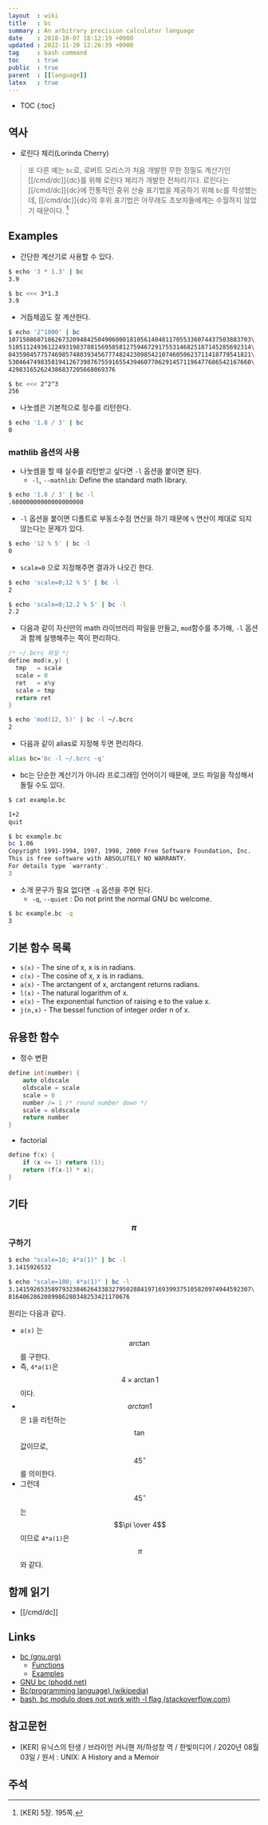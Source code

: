 ```yaml
---
layout  : wiki
title   : bc
summary : An arbitrary precision calculator language
date    : 2018-10-07 18:12:19 +0900
updated : 2022-11-20 12:26:39 +0900
tag     : bash command
toc     : true
public  : true
parent  : [[language]]
latex   : true
---
```

* TOC
{:toc}

## 역사

- 로린다 체리(Lorinda Cherry)

> 또 다른 예는 `bc`로, 로버트 모리스가 처음 개발한 무한 정밀도 계산기인 [[/cmd/dc]]{dc}를 위해 로린다 체리가 개발한 전처리기다.
로린다는 [[/cmd/dc]]{dc}에 전통적인 중위 산술 표기법을 제공하기 위해 `bc`를 작성했는데, [[/cmd/dc]]{dc}의 후위 표기법은 아무래도 초보자들에게는 수월하지 않았기 때문이다.
[^KER-5-195]

## Examples

* 간단한 계산기로 사용할 수 있다.

```sh
$ echo '3 * 1.3' | bc
3.9

$ bc <<< 3*1.3
3.9
```

* 거듭제곱도 잘 계산한다.

```sh
$ echo '2^1000' | bc
10715086071862673209484250490600018105614048117055336074437503883703\
51051124936122493198378815695858127594672917553146825187145285692314\
04359845775746985748039345677748242309854210746050623711418779541821\
53046474983581941267398767559165543946077062914571196477686542167660\
429831652624386837205668069376

$ bc <<< 2^2^3
256
```

* 나눗셈은 기본적으로 정수를 리턴한다.

```sh
$ echo '1.8 / 3' | bc
0
```

### mathlib 옵션의 사용

* 나눗셈을 할 때 실수를 리턴받고 싶다면 `-l` 옵션을 붙이면 된다.
    * `-l`, `--mathlib`: Define the standard math library.

```sh
$ echo '1.8 / 3' | bc -l
.60000000000000000000
```

* `-l` 옵션을 붙이면 디폴트로 부동소수점 연산을 하기 때문에 `%` 연산이 제대로 되지 않는다는 문제가 있다.

```sh
$ echo '12 % 5' | bc -l
0
```

* `scale=0` 으로 지정해주면 결과가 나오긴 한다.

```sh
$ echo 'scale=0;12 % 5' | bc -l
2

$ echo 'scale=0;12.2 % 5' | bc -l
2.2
```

* 다음과 같이 자신만의 math 라이브러리 파일을 만들고, `mod`함수를 추가해, `-l` 옵션과 함께 실행해주는 쪽이 편리하다.

```c
/* ~/.bcrc 파일 */
define mod(x,y) {
  tmp   = scale
  scale = 0
  ret   = x%y
  scale = tmp
  return ret
}
```

```sh
$ echo 'mod(12, 5)' | bc -l ~/.bcrc
2
```

* 다음과 같이 alias로 지정해 두면 편리하다.

```sh
alias bc='bc -l ~/.bcrc -q'
```

* bc는 단순한 계산기가 아니라 프로그래밍 언어이기 때문에, 코드 파일을 작성해서 돌릴 수도 있다.

```sh
$ cat example.bc

1+2
quit

$ bc example.bc
bc 1.06
Copyright 1991-1994, 1997, 1998, 2000 Free Software Foundation, Inc.
This is free software with ABSOLUTELY NO WARRANTY.
For details type `warranty'.
3
```

* 소개 문구가 필요 없다면 `-q` 옵션을 주면 된다.
    * `-q`, `--quiet` : Do not print the normal GNU bc welcome.

```sh
$ bc example.bc -q
3
```

## 기본 함수 목록

* `s(x)` - The sine of x, x is in radians.
* `c(x)` - The cosine of x, x is in radians.
* `a(x)` - The arctangent of x, arctangent returns radians.
* `l(x)` - The natural logarithm of x.
* `e(x)` - The exponential function of raising e to the value x.
* `j(n,x)` - The bessel function of integer order n of x.

## 유용한 함수

* 정수 변환

```c
define int(number) {
    auto oldscale
    oldscale = scale
    scale = 0
    number /= 1 /* round number down */
    scale = oldscale
    return number
}
```

* factorial

```c
define f(x) {
    if (x <= 1) return (1);
    return (f(x-1) * x);
}
```

## 기타

### $$\pi$$ 구하기

```sh
$ echo "scale=10; 4*a(1)" | bc -l
3.1415926532

$ echo "scale=100; 4*a(1)" | bc -l
3.141592653589793238462643383279502884197169399375105820974944592307\
8164062862089986280348253421170676
```

원리는 다음과 같다.

* `a(x)` 는 $$\arctan$$를 구한다.
* 즉, `4*a(1)`은 $$ 4 \times \arctan 1$$ 이다.
* $$ arctan 1$$ 은 `1`을 리턴하는 $$\tan$$ 값이므로, $$45^\circ$$ 를 의미한다.
* 그런데 $$45^\circ$$는 $$\pi \over 4$$ 이므로 `4*a(1)`은 $$\pi$$와 같다.

## 함께 읽기

- [[/cmd/dc]]

## Links

* [bc (gnu.org)](https://www.gnu.org/software/bc/ )
    * [Functions](https://www.gnu.org/software/bc/manual/html_chapter/bc_5.html )
    * [Examples](https://www.gnu.org/software/bc/manual/html_chapter/bc_6.html#SEC19 )
* [GNU bc (phodd.net)](http://phodd.net/gnu-bc/ )
* [Bc(programming language) (wikipedia)](https://en.wikipedia.org/wiki/Bc_(programming_language)#References)
* [bash, bc modulo does not work with -l flag (stackoverflow.com)](https://stackoverflow.com/questions/27470210/bash-bc-modulo-does-not-work-with-l-flag )

## 참고문헌

- [KER] 유닉스의 탄생 / 브라이언 커니핸 저/하성창 역 / 한빛미디어 / 2020년 08월 03일 / 원서 : UNIX: A History and a Memoir

## 주석

[^KER-5-195]: [KER] 5장. 195쪽.

